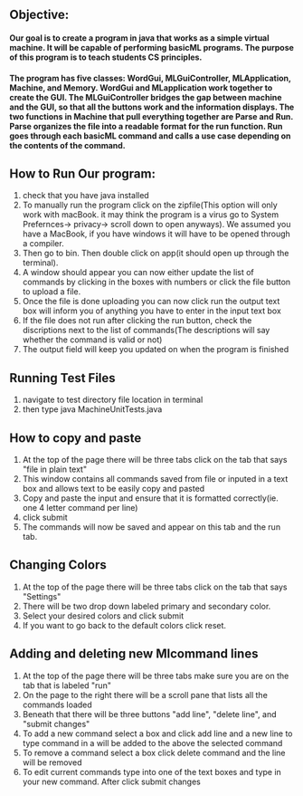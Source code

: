 ## Objective:

#### Our goal is to create a program in java that works as a simple virtual machine. It will be capable of performing basicML programs. The purpose of this program is to teach students CS principles.

#### The program has five classes:  WordGui, MLGuiController, MLApplication, Machine, and Memory. WordGui and MLapplication work together to create the GUI. The MLGuiController bridges the gap between machine and the GUI, so that all the buttons work and the information displays. The two functions in Machine that pull everything together are Parse and Run. Parse organizes the file into a readable format for the run function. Run goes through each basicML command and calls a use case depending on the contents of the command.

## How to Run Our program:
1. check that you have java installed
3. To manually run the program click on the zipfile(This option will only work with macBook. it may think the program is a virus go to System Prefernces-> privacy-> scroll down to open anyways). We assumed you have a MacBook, if you have windows it will have to be opened through a compiler.
4. Then go to bin. Then double click on app(it should open up through the terminal).
5. A window should appear you can now either update the list of commands by clicking in the boxes with numbers or click the file button to upload a file.
6. Once the file is done uploading you can now click run the output text box will inform you of anything you have to enter in the input text box
7. If the file does not run after clicking the run button, check the discriptions next to the list of commands(The descriptions will say whether the command is valid or not)
8. The output field will keep you updated on when the program is finished

## Running Test Files
1. navigate to test directory file location in terminal
2. then type java MachineUnitTests.java

## How to copy and paste
1. At the top of the page there will be three tabs click on the tab that says "file in plain text"
2. This window contains all commands saved from file or inputed in a text box and allows text to be easily copy and pasted
3. Copy and paste the input and ensure that it is formatted correctly(ie. one 4 letter command per line)
4. click submit
5. The commands will now be saved and appear on this tab and the run tab.
## Changing Colors
1. At the top of the page there will be three tabs click on the tab that says "Settings"
2. There will be two drop down labeled primary and secondary color.
3. Select your desired colors and click submit
4. If you want to go back to the default colors click reset.
## Adding and deleting new Mlcommand lines
1. At the top of the page there will be three tabs make sure you are on the tab that is labeled "run"
2. On the page to the right there will be a scroll pane that lists all the commands loaded
3. Beneath that there will be three buttons "add line", "delete line", and "submit changes"
4. To add a new command select a box and click add line and a new line to type command in a will be added to the above the selected command
5. To remove a command select a box click delete command and the line will be removed
6. To edit current commands type into one of the text boxes and type in your new command. After click submit changes